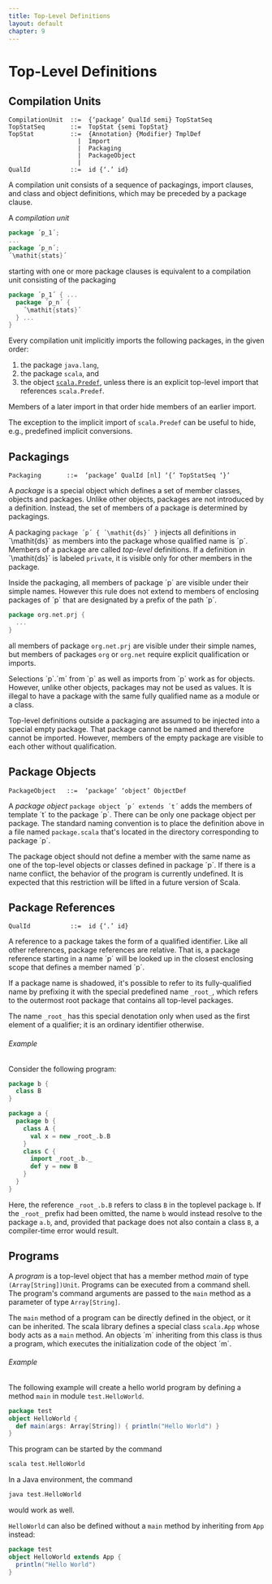 ```yaml
---
title: Top-Level Definitions
layout: default
chapter: 9
---
```


# Top-Level Definitions

## Compilation Units

```ebnf
CompilationUnit  ::=  {‘package’ QualId semi} TopStatSeq
TopStatSeq       ::=  TopStat {semi TopStat}
TopStat          ::=  {Annotation} {Modifier} TmplDef
                   |  Import
                   |  Packaging
                   |  PackageObject
                   |
QualId           ::=  id {‘.’ id}
```

A compilation unit consists of a sequence of packagings, import clauses, and class and object definitions, which may be preceded by a package clause.

A _compilation unit_

```scala
package ´p_1´;
...
package ´p_n´;
´\mathit{stats}´
```

starting with one or more package clauses is equivalent to a compilation unit consisting of the packaging

```scala
package ´p_1´ { ...
  package ´p_n´ {
    ´\mathit{stats}´
  } ...
}
```

Every compilation unit implicitly imports the following packages, in the given order:
 1. the package `java.lang`,
 2. the package `scala`, and
 3. the object [`scala.Predef`](12-the-scala-standard-library.html#the-predef-object), unless there is an explicit top-level import that references `scala.Predef`.

Members of a later import in that order hide members of an earlier import.

The exception to the implicit import of `scala.Predef` can be useful to hide, e.g., predefined implicit conversions.

## Packagings

```ebnf
Packaging       ::=  ‘package’ QualId [nl] ‘{’ TopStatSeq ‘}’
```

A _package_ is a special object which defines a set of member classes, objects and packages.
Unlike other objects, packages are not introduced by a definition.
Instead, the set of members of a package is determined by packagings.

A packaging `package ´p´ { ´\mathit{ds}´ }` injects all definitions in ´\mathit{ds}´ as members into the package whose qualified name is ´p´.
Members of a package are called _top-level_ definitions.
If a definition in ´\mathit{ds}´ is labeled `private`, it is visible only for other members in the package.

Inside the packaging, all members of package ´p´ are visible under their simple names.
However this rule does not extend to members of enclosing packages of ´p´ that are designated by a prefix of the path ´p´.

```scala
package org.net.prj {
  ...
}
```

all members of package `org.net.prj` are visible under their simple names, but members of packages `org` or `org.net` require explicit qualification or imports.

Selections ´p´.´m´ from ´p´ as well as imports from ´p´ work as for objects.
However, unlike other objects, packages may not be used as values.
It is illegal to have a package with the same fully qualified name as a module or a class.

Top-level definitions outside a packaging are assumed to be injected into a special empty package.
That package cannot be named and therefore cannot be imported.
However, members of the empty package are visible to each other without qualification.

## Package Objects

```ebnf
PackageObject   ::=  ‘package’ ‘object’ ObjectDef
```

A _package object_ `package object ´p´ extends ´t´` adds the members of template ´t´ to the package ´p´.
There can be only one package object per package.
The standard naming convention is to place the definition above in a file named `package.scala` that's located in the directory corresponding to package ´p´.

The package object should not define a member with the same name as one of the top-level objects or classes defined in package ´p´.
If there is a name conflict, the behavior of the program is currently undefined.
It is expected that this restriction will be lifted in a future version of Scala.

## Package References

```ebnf
QualId           ::=  id {‘.’ id}
```

A reference to a package takes the form of a qualified identifier.
Like all other references, package references are relative.
That is, a package reference starting in a name ´p´ will be looked up in the closest enclosing scope that defines a member named ´p´.

If a package name is shadowed, it's possible to refer to its fully-qualified name by prefixing it with the special predefined name `_root_`, which refers to the outermost root package that contains all top-level packages.

The name `_root_` has this special denotation only when used as the first element of a qualifier; it is an ordinary identifier otherwise.

###### Example
Consider the following program:

```scala
package b {
  class B
}

package a {
  package b {
    class A {
      val x = new _root_.b.B
    }
    class C {
      import _root_.b._
      def y = new B
    }
  }
}

```

Here, the reference `_root_.b.B` refers to class `B` in the toplevel package `b`.
If the `_root_` prefix had been omitted, the name `b` would instead resolve to the package `a.b`, and, provided that package does not also contain a class `B`, a compiler-time error would result.

## Programs

A _program_ is a top-level object that has a member method _main_ of type `(Array[String])Unit`. Programs can be executed from a command shell.
The program's command arguments are passed to the `main` method as a parameter of type `Array[String]`.

The `main` method of a program can be directly defined in the object, or it can be inherited.
The scala library defines a special class `scala.App` whose body acts as a `main` method.
An objects ´m´ inheriting from this class is thus a program, which executes the initialization code of the object ´m´.

###### Example
The following example will create a hello world program by defining a method `main` in module `test.HelloWorld`.

```scala
package test
object HelloWorld {
  def main(args: Array[String]) { println("Hello World") }
}
```

This program can be started by the command

```scala
scala test.HelloWorld
```

In a Java environment, the command

```scala
java test.HelloWorld
```

would work as well.

`HelloWorld` can also be defined without a `main` method by inheriting from `App` instead:

```scala
package test
object HelloWorld extends App {
  println("Hello World")
}
```
